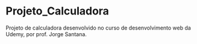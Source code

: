 # Projeto_Calculadora
 Projeto de calculadora desenvolvido no curso de desenvolvimento web da Udemy, por prof. Jorge Santana.
